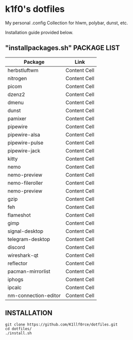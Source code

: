 # k1f0's dotfiles
My personal .config Collection for hlwm, polybar, dunst, etc.

Installation guide provided below.

## "installpackages.sh" PACKAGE LIST

| Package | Link |
| ------------- | ------------- |
| herbstluftwm | Content Cell  |
| nitrogen | Content Cell  |
| picom | Content Cell  |
| dzenz2 | Content Cell  |
| dmenu | Content Cell  |
| dunst | Content Cell  |
| pamixer | Content Cell  |
| pipewire | Content Cell  |
| pipewire-alsa | Content Cell  |
| pipewire-pulse | Content Cell  |
| pipewire-jack | Content Cell  |
| kitty | Content Cell  |
| nemo | Content Cell  |
| nemo-preview | Content Cell  |
| nemo-fileroller | Content Cell  |
| nemo-preview | Content Cell  |
| gzip | Content Cell  |
| feh | Content Cell  |
| flameshot | Content Cell  |
| gimp | Content Cell  |
| signal-desktop | Content Cell  |
| telegram-desktop| Content Cell  |
| discord | Content Cell  |
| wireshark-qt | Content Cell  |
| reflector | Content Cell  |
| pacman-mirrorlist | Content Cell  |
| iphogs | Content Cell  |
| ipcalc | Content Cell  |
| nm-connection-editor | Content Cell  |

## INSTALLATION
```
git clone https://github.com/K1llf0rce/dotfiles.git
cd dotfiles/
./install.sh
```
